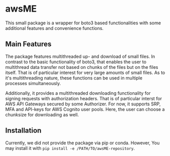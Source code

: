 # awsME
This small package is a wrapper for boto3 based functionalities with some additional features and convenience functions.

## Main Features
The package features multithreaded up- and download of small files. In contrast to the basic functionality of boto3, that enables the user to multithread data transfer not based on chunks of the files but on the files itself. That is of particular interest for very large amounts of small files. As to it's multithreading nature, these functions can be used in multiple processes simultaneously.

Additionally, it provides a multithreaded downloading functionality for signing requests with authorization headers. That is of particular interst for AWS API Gateways secured by some Authorizer. For now, it supports SRP, MFA and API-keys for AWS Cognito user pools. Here, the user can choose a chunksize for downloading as well.

## Installation
Currently, we did not provide the package via pip or conda. However, You may install it with `pip install -e /PATH/TO/awsME-repository`.